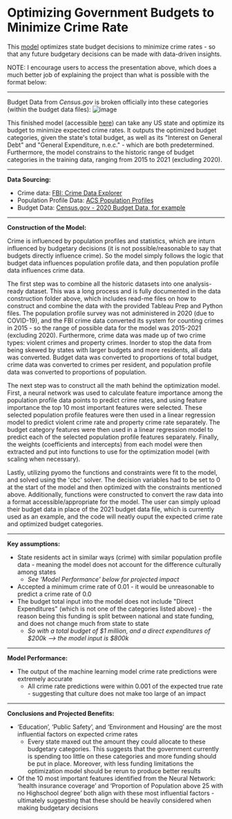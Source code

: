 # Optimizing Government Budgets to Minimize Crime Rate

This [model](https://colab.research.google.com/drive/1TgD1DPvcEBcBBCTr8JKGETSXEAuC_xS5?usp=sharing) optimizes state budget decisions to minimize crime rates - so that any future budgetary decisions can be made with data-driven insights.

NOTE: I encourage users to access the presentation above, which does a much better job of explaining the project than what is possible with the format below:

---

Budget Data from *Census.gov* is broken officially into these categories (within the budget data files):
![image](https://github.com/logan-desmet/Optimizing-Government-Budgets-to-Minimize-Crime-Rate/assets/150872110/95115d0b-99cc-4598-9940-50247d73a234)

This finished model (accessible [here](https://colab.research.google.com/drive/1TgD1DPvcEBcBBCTr8JKGETSXEAuC_xS5?usp=sharing)) can take any US state and optimize its budget to minimize expected crime rates. It outputs the optimized budget categories, given the state's total budget, as well as its "Interest on General Debt" and "General Expenditure, n.e.c." - which are both predetermined. Furthermore, the model constrains to the historic range of budget categories in the training data, ranging from 2015 to 2021 (excluding 2020).

---

**Data Sourcing:**
- Crime data: [FBI: Crime Data Explorer](https://cde.ucr.cjis.gov/LATEST/webapp/#/pages/home)
- Population Profile Data: [ACS Population Profiles](https://data.census.gov/table/ACSSPP1Y2015.S0201?t=Educational%20Attainment:Employment:Health%20Insurance:Income%20and%20Poverty:Renter%20Costs&g=010XX00US$0400000&y=2015&moe=false)
- Budget Data: [Census.gov - 2020 Budget Data, for example](https://www.census.gov/data/datasets/2020/econ/local/public-use-datasets.html)

---

**Construction of the Model:**

Crime is influenced by population profiles and statistics, which are inturn influenced by budgetary decisions (it is not possible/reasonable to say that budgets directly influence crime). So the model simply follows the logic that budget data influences population profile data, and then population profile data influences crime data.

The first step was to combine all the historic datasets into one analysis-ready dataset. This was a long process and is fully documented in the data construction folder above, which includes read-me files on how to construct and combine the data with the provided Tableau Prep and Python files. The population profile survey was not administered in 2020 (due to COVID-19), and the FBI crime data converted its system for counting crimes in 2015 - so the range of possible data for the model was 2015-2021 (excluding 2020). Furthermore, crime data was made up of two crime types: violent crimes and property crimes. Inorder to stop the data from being skewed by states with larger budgets and more residents, all data was converted. Budget data was converted to proportions of total budget, crime data was converted to crimes per resident, and population profile data was converted to proportions of population.

The next step was to construct all the math behind the optimization model. First, a neural network was used to calculate feature importance among the population profile data points to predict crime rates, and using feature importance the top 10 most important features were selected. These selected population profile features were then used in a linear regression model to predict violent crime rate and property crime rate separately. The budget category features were then used in a linear regression model to predict each of the selected population profile features separately. Finally, the weights (coefficients and intercepts) from each model were then extracted and put into functions to use for the optimization model (with scaling when necessary).

Lastly, utilizing pyomo the functions and constraints were fit to the model, and solved using the 'cbc' solver. The decision variables had to be set to 0 at the start of the model and then optimized with the constraints mentioned above. Additionally, functions were constructed to convert the raw data into a format accessible/appropriate for the model. The user can simply upload their budget data in place of the 2021 budget data file, which is currently used as an example, and the code will neatly ouput the expected crime rate and optimized budget categories.

---

**Key assumptions:**

- State residents act in similar ways (crime) with similar population profile data - meaning the model does not account for the difference culturally among states
  - *See 'Model Performance' below for projected impact*
- Accepted a minimum crime rate of 0.01 - it would be unreasonable to predict a crime rate of 0.0
- The budget total input into the model does not include "Direct Expenditures" (which is not one of the categories listed above) - the reason being this funding is split between national and state funding, and does not change much from state to state
  - *So with a total budget of $1 million, and a direct expenditures of $200k --> the model input is $800k*

---

**Model Performance:**

- The output of the machine learning model crime rate predictions were extremely accurate
  - All crime rate predictions were within 0.001 of the expected true rate - suggesting that culture does not make too large of an impact

---

**Conclusions and Projected Benefits:**

- ‘Education’, ‘Public Safety’, and ‘Environment and Housing’ are the most influential factors on expected crime rates
  - Every state maxed out the amount they could allocate to these budgetary categories. This suggests that the government currently is spending too little on these categories and more funding should be put in place. Moreover, with less funding limitations the optimization model should be rerun to produce better results
- Of the 10 most important features identified from the Neural Network: ‘health insurance coverage’ and ‘Proportion of Population above 25 with no Highschool degree’ both align with these most influential factors - ultimately suggesting that these should be heavily considered when making budgetary decisions



